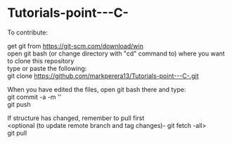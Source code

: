 # Tutorials-point---C-
  
  
To contribute: 

  get git from https://git-scm.com/download/win  
  open git bash (or change directory with "cd" command to) where you want to clone this repository  
  type or paste the following:  
     git clone https://github.com/markperera13/Tutorials-point---C-.git <optional- name of directory>  
    
  When you have edited the files, open git bash there and type:  
     git commit -a -m '<commit message>'  
     git push  
    
  If structure has changed, remember to pull first  
     <optional (to update remote branch and tag changes)- git fetch -all>  
     git pull  
